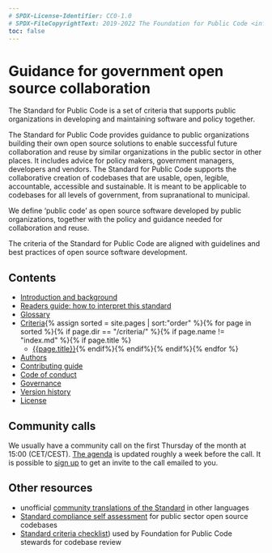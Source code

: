 ```yaml
---
# SPDX-License-Identifier: CC0-1.0
# SPDX-FileCopyrightText: 2019-2022 The Foundation for Public Code <info@publiccode.net>, https://standard.publiccode.net/AUTHORS
toc: false 
---
```

# Guidance for government open source collaboration

The Standard for Public Code is a set of criteria that supports public organizations in developing and maintaining software and policy together.

The Standard for Public Code provides guidance to public organizations building their own open source solutions to enable successful future collaboration and reuse by similar organizations in the public sector in other places.
It includes advice for policy makers, government managers, developers and vendors.
The Standard for Public Code supports the collaborative creation of codebases that are usable, open, legible, accountable, accessible and sustainable.
It is meant to be applicable to codebases for all levels of government, from supranational to municipal.

We define ‘public code’ as open source software developed by public organizations, together with the policy and guidance needed for collaboration and reuse.

The criteria of the Standard for Public Code are aligned with guidelines and best practices of open source software development.

## Contents

* [Introduction and background](introduction.md)
* [Readers guide: how to interpret this standard](readers-guide.md)
* [Glossary](glossary.md)
* [Criteria](criteria/){% assign sorted = site.pages | sort:"order" %}{% for page in sorted %}{% if page.dir == "/criteria/" %}{% if page.name != "index.md" %}{% if page.title %}
  * [{{page.title}}]({{page.url}}){% endif%}{% endif%}{% endif%}{% endfor %}
* [Authors](AUTHORS.md)
* [Contributing guide](CONTRIBUTING.md)
* [Code of conduct](CODE_OF_CONDUCT.md)
* [Governance](GOVERNANCE.md)
* [Version history](CHANGELOG.md)
* [License](license.html)

## Community calls

We usually have a community call on the first Thursday of the month at 15:00 (CET/CEST).
[The agenda](https://write.publiccode.net/pads/Community-Call-Standard-for-Public-Code) is updated roughly a week before the call.
It is possible to [sign up](https://odoo.publiccode.net/survey/start/594b9243-c7e5-4bc1-8714-35137c971842) to get an invite to the call emailed to you.

## Other resources

* unofficial [community translations of the Standard](https://publiccodenet.github.io/community-translations-standard/) in other languages
* [Standard compliance self assessment](https://publiccodenet.github.io/assessment-eligibility/) for public sector open source codebases
* [Standard criteria checklist](https://github.com/publiccodenet/standard/blob/develop/docs/review-template.md)) used by Foundation for Public Code stewards for codebase review
